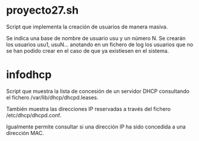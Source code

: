 # proyecto27.sh
Script que implementa la creación de usuarios de manera masiva.

Se indica una base de nombre de usuario usu y un número N. Se crearán los usuarios usu1, usuN...
anotando en un fichero de log los usuarios que no se han podido crear en el caso de que ya existiesen en el sistema.

# infodhcp
Script que muestra la lista de concesión de un servidor DHCP consultando el fichero /var/lib/dhcp/dhcpd.leases.

También muestra las direcciones IP reservadas a través del fichero /etc/dhcp/dhcpd.conf.

Igualmente permite consultar si una dirección IP ha sido concedida a una dirección MAC.
